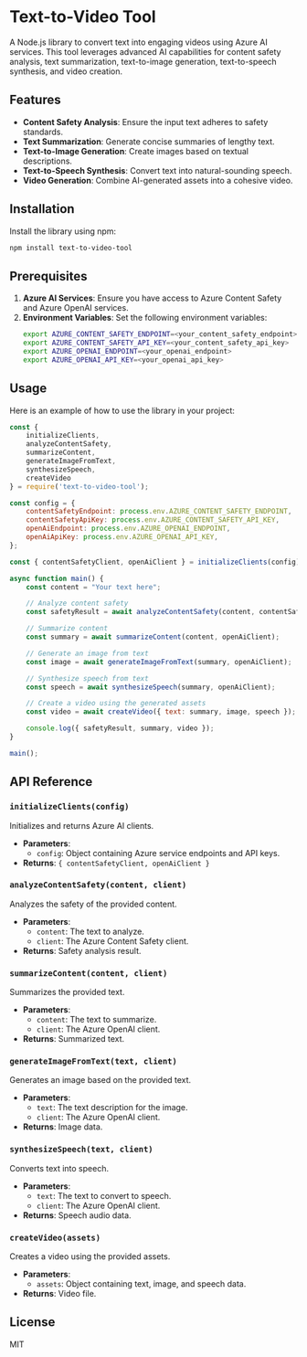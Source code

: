 # Text-to-Video Tool

A Node.js library to convert text into engaging videos using Azure AI services. This tool leverages advanced AI capabilities for content safety analysis, text summarization, text-to-image generation, text-to-speech synthesis, and video creation.

## Features
- **Content Safety Analysis**: Ensure the input text adheres to safety standards.
- **Text Summarization**: Generate concise summaries of lengthy text.
- **Text-to-Image Generation**: Create images based on textual descriptions.
- **Text-to-Speech Synthesis**: Convert text into natural-sounding speech.
- **Video Generation**: Combine AI-generated assets into a cohesive video.

## Installation

Install the library using npm:

```bash
npm install text-to-video-tool
```

## Prerequisites

1. **Azure AI Services**: Ensure you have access to Azure Content Safety and Azure OpenAI services.
2. **Environment Variables**: Set the following environment variables:
   ```bash
   export AZURE_CONTENT_SAFETY_ENDPOINT=<your_content_safety_endpoint>
   export AZURE_CONTENT_SAFETY_API_KEY=<your_content_safety_api_key>
   export AZURE_OPENAI_ENDPOINT=<your_openai_endpoint>
   export AZURE_OPENAI_API_KEY=<your_openai_api_key>
   ```

## Usage

Here is an example of how to use the library in your project:

```javascript
const {
    initializeClients,
    analyzeContentSafety,
    summarizeContent,
    generateImageFromText,
    synthesizeSpeech,
    createVideo
} = require('text-to-video-tool');

const config = {
    contentSafetyEndpoint: process.env.AZURE_CONTENT_SAFETY_ENDPOINT,
    contentSafetyApiKey: process.env.AZURE_CONTENT_SAFETY_API_KEY,
    openAiEndpoint: process.env.AZURE_OPENAI_ENDPOINT,
    openAiApiKey: process.env.AZURE_OPENAI_API_KEY,
};

const { contentSafetyClient, openAiClient } = initializeClients(config);

async function main() {
    const content = "Your text here";

    // Analyze content safety
    const safetyResult = await analyzeContentSafety(content, contentSafetyClient);

    // Summarize content
    const summary = await summarizeContent(content, openAiClient);

    // Generate an image from text
    const image = await generateImageFromText(summary, openAiClient);

    // Synthesize speech from text
    const speech = await synthesizeSpeech(summary, openAiClient);

    // Create a video using the generated assets
    const video = await createVideo({ text: summary, image, speech });

    console.log({ safetyResult, summary, video });
}

main();
```

## API Reference

### `initializeClients(config)`
Initializes and returns Azure AI clients.

- **Parameters**:
  - `config`: Object containing Azure service endpoints and API keys.
- **Returns**: `{ contentSafetyClient, openAiClient }`

### `analyzeContentSafety(content, client)`
Analyzes the safety of the provided content.

- **Parameters**:
  - `content`: The text to analyze.
  - `client`: The Azure Content Safety client.
- **Returns**: Safety analysis result.

### `summarizeContent(content, client)`
Summarizes the provided text.

- **Parameters**:
  - `content`: The text to summarize.
  - `client`: The Azure OpenAI client.
- **Returns**: Summarized text.

### `generateImageFromText(text, client)`
Generates an image based on the provided text.

- **Parameters**:
  - `text`: The text description for the image.
  - `client`: The Azure OpenAI client.
- **Returns**: Image data.

### `synthesizeSpeech(text, client)`
Converts text into speech.

- **Parameters**:
  - `text`: The text to convert to speech.
  - `client`: The Azure OpenAI client.
- **Returns**: Speech audio data.

### `createVideo(assets)`
Creates a video using the provided assets.

- **Parameters**:
  - `assets`: Object containing text, image, and speech data.
- **Returns**: Video file.

## License
MIT

